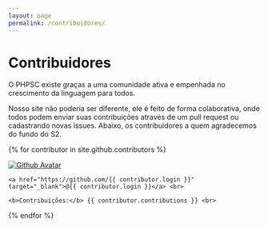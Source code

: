 ```yaml
---
layout: page
permalink: /contribuidores/
---
```

# Contribuidores

O PHPSC existe graças a uma comunidade ativa e empenhada no crescimento da linguagem para todos.

Nosso site não poderia ser diferente, ele é feito de forma colaborativa, onde todos podem enviar suas contribuições através 
de um pull request ou cadastrando novas issues. Abaixo, os contribuidores a quem agradecemos do fundo do S2.

{% for contributor in site.github.contributors %}
<div class="col-md-4">
    <a href="https://github.com/{{ contributor.login }}" target="_blank">
        <img src="{{ contributor.avatar_url }}" class="img-rounded img-responsive" alt="Github Avatar">
    </a>
    
    <a href="https://github.com/{{ contributor.login }}" target="_blank">@{{ contributor.login }}</a> <br>
    
    <b>Contribuições:</b> {{ contributor.contributions }} <br>
</div>
{% endfor %}